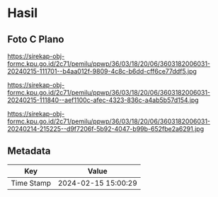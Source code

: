 # Hasil

## Foto C Plano

https://sirekap-obj-formc.kpu.go.id/2c71/pemilu/ppwp/36/03/18/20/06/3603182006031-20240215-111701--b4aa012f-9809-4c8c-b6dd-cff6ce77ddf5.jpg

https://sirekap-obj-formc.kpu.go.id/2c71/pemilu/ppwp/36/03/18/20/06/3603182006031-20240215-111840--aef1100c-afec-4323-836c-a4ab5b57d154.jpg

https://sirekap-obj-formc.kpu.go.id/2c71/pemilu/ppwp/36/03/18/20/06/3603182006031-20240214-215225--d9f7206f-5b92-4047-b99b-652fbe2a6291.jpg


## Metadata

| Key        | Value               |
| ---------- | ------------------- |
| Time Stamp | 2024-02-15 15:00:29 |



